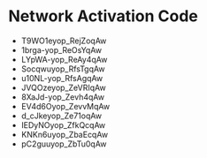 # Network Activation Code
* T9WO1eyop_RejZoqAw
* 1brga-yop_ReOsYqAw
* LYpWA-yop_ReAy4qAw
* Socqwuyop_RfsTgqAw
* u10NL-yop_RfsAgqAw
* JVQOzeyop_ZeVRIqAw
* 8XaJd-yop_Zevh4qAw
* EV4d6Oyop_ZevvMqAw
* d_cJkeyop_Ze71oqAw
* IEDyNOyop_ZfkQcqAw
* KNKn6uyop_ZbaEcqAw
* pC2guuyop_ZbTu0qAw